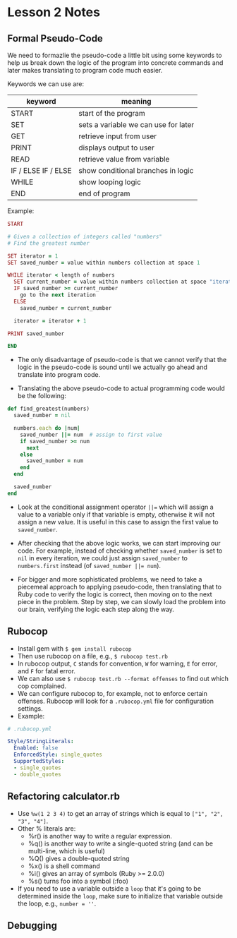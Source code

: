 # Lesson 2 Notes

## Formal Pseudo-Code

We need to formazlie the pseudo-code a little bit using some keywords to help us break down the logic of the program into concrete commands and later makes translating to program code much easier.

Keywords we can use are:

| keyword             | meaning                              |
| ---                 | ---                                  |
| START               | start of the program                 |
| SET                 | sets a variable we can use for later |
| GET                 | retrieve input from user             |
| PRINT               | displays output to user              |
| READ                | retrieve value from variable         |
| IF / ELSE IF / ELSE | show conditional branches in logic   |
| WHILE               | show looping logic                   |
| END                 | end of program                       |

Example:

```ruby
START

# Given a collection of integers called "numbers"
# Find the greatest number

SET iterator = 1
SET saved_number = value within numbers collection at space 1

WHILE iterator < length of numbers
  SET current_number = value within numbers collection at space "iterator"
  IF saved_number >= current_number
    go to the next iteration
  ELSE
    saved_number = current_number

  iterator = iterator + 1

PRINT saved_number

END
```

- The only disadvantage of pseudo-code is that we cannot verify that the logic in the pseudo-code is sound until we actually go ahead and translate into program code.

- Translating the above pseudo-code to actual programming code would be the following:

```ruby
def find_greatest(numbers)
  saved_number = nil

  numbers.each do |num|
    saved_number ||= num  # assign to first value
    if saved_number >= num
      next
    else
      saved_number = num
    end
  end

  saved_number
end
```

- Look at the conditional assignment operator `||=` which will assign a value to a variable only if that variable is empty, otherwise it will not assign a new value. It is useful in this case to assign the first value to `saved_number`.

- After checking that the above logic works, we can start improving our code. For example, instead of checking whether `saved_number` is set to `nil` in every iteration, we could just assign `saved_number` to `numbers.first` instead (of `saved_number ||= num`).

- For bigger and more sophisticated problems, we need to take a piecemeal approach to applying pseudo-code, then translating that to Ruby code to verify the logic is correct, then moving on to the next piece in the problem. Step by step, we can slowly load the problem into our brain, verifying the logic each step along the way.


## Rubocop

- Install gem with `$ gem install rubocop`
- Then use rubocop on a file, e.g., `$ rubocop test.rb`
- In rubocop output, `C` stands for convention, `W` for warning, `E` for error, and `F` for fatal error.
- We can also use `$ rubocop test.rb --format offenses` to find out which cop complained.
- We can configure rubocop to, for example, not to enforce certain offenses. Rubocop will look for a `.rubocop.yml` file for configuration settings.
- Example:

```yaml
# .rubocop.yml

Style/StringLiterals:
  Enabled: false
  EnforcedStyle: single_quotes
  SupportedStyles:
  - single_quotes
  - double_quotes
```

## Refactoring calculator.rb

- Use `%w(1 2 3 4)` to get an array of strings which is equal to `["1", "2", "3", "4"]`.
- Other % literals are:
    - %r() is another way to write a regular expression.
    - %q() is another way to write a single-quoted string (and can be multi-line, which is useful)
    - %Q() gives a double-quoted string
    - %x() is a shell command
    - %i() gives an array of symbols (Ruby >= 2.0.0)
    - %s() turns foo into a symbol (:foo)
- If you need to use a variable outside a `loop` that it's going to be determined inside the `loop`, make sure to initialize that variable outside the loop, e.g., `number = ''`.


## Debugging


